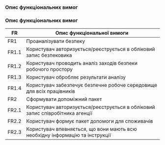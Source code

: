 ### Опис функціональних вимог
### Опис функціональних вимог
| FR          |  Опис функціональної вимоги                                                                                                                     |
| ----------- | ----------------------------------------------------------------------------------------------------------------------------------------------- |
| FR1         | Проаналізувати безпеку                                                                                                                          |
| FR1.1       | Користувач авторизується/реєструється в обліковий запис безпековика                                                                             |
| FR1.2       | Користувач проводить аналіз заходів безпеки робочого простору                                                                                   |            
| FR1.3       | Користувач обробляє результати аналізу                                                                                                          |
| FR1.4       | Користувач забезпечує безпечне робоче середовище для всіх працівників                                                                           |
| FR2         | Сформувати допоміжний пакет                                                                                                                     |
| FR2.1       | Користувач авторизується/реєструється в обліковий запис співробітника агенції                                                                   |
| FR2.2       | Користувач формує пакет допомоги для споживачів                                                                                                 |
| FR2.3       | Користувач впевняється, що вони мають всю необхідну інформацію та інструкції                                                                    |
